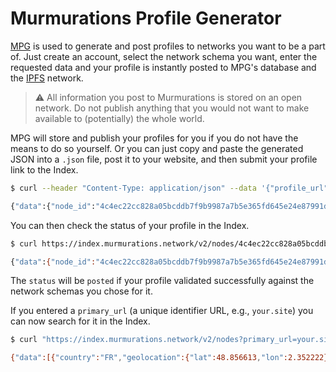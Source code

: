 # Murmurations Profile Generator

[MPG](https://profiles.murmurations.network) is used to generate and post profiles to networks you want to be a part of. Just create an account, select the network schema you want, enter the requested data and your profile is instantly posted to MPG's database and the [IPFS](https://ipfs.io) network.

> :warning: All information you post to Murmurations is stored on an open network. Do not publish anything that you would not want to make available to (potentially) the whole world.

MPG will store and publish your profiles for you if you do not have the means to do so yourself. Or you can just copy and paste the generated JSON into a `.json` file, post it to your website, and then submit your profile link to the Index.

```bash
$ curl --header "Content-Type: application/json" --data '{"profile_url": "https://your.site/your-profile.json"}' https://index.murmurations.network/v2/nodes

{"data":{"node_id":"4c4ec22cc828a05bcddb7f9b9987a7b5e365fd645e24e87991d0913f236160e8"}}%
```

You can then check the status of your profile in the Index.

```bash
$ curl https://index.murmurations.network/v2/nodes/4c4ec22cc828a05bcddb7f9b9987a7b5e365fd645e24e87991d0913f236160e8

{"data":{"node_id":"4c4ec22cc828a05bcddb7f9b9987a7b5e365fd645e24e87991d0913f236160e8","profile_url":"https://your.site/your-profile.json","profile_hash":"2168110f2eba3d0c89d59fd728917bbf845528e0d63bc53929132815bf1660fe","status":"posted","last_updated":1657117819}}%
```

The `status` will be `posted` if your profile validated successfully against the network schemas you chose for it.

If you entered a `primary_url` (a unique identifier URL, e.g., `your.site`) you can now search for it in the Index.

```bash
$ curl "https://index.murmurations.network/v2/nodes?primary_url=your.site"

{"data":[{"country":"FR","geolocation":{"lat":48.856613,"lon":2.352222},"last_updated":1657117819,"linked_schemas":["karte_von_morgen-v1.0.0","murmurations_map-v2.0.0"],"locality":"Paris","primary_url":"your.site","profile_url":"https://your.site/murmurations-v2.json","status":"posted","tags":["software","open source","development"]}],"meta":{"number_of_results":1,"total_pages":1}}%
```
